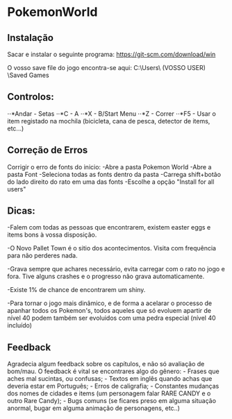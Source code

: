 # PokemonWorld

## Instalação

Sacar e instalar o seguinte programa: https://git-scm.com/download/win

O vosso save file do jogo encontra-se aqui: C:\Users\ (VOSSO USER) \Saved Games



## Controlos:

⋅⋅*Andar - Setas
⋅⋅*C  - A 
⋅⋅*X  - B/Start Menu
⋅⋅*Z  - Correr
⋅⋅*F5 - Usar o item registado na mochila (bicicleta, cana de pesca, detector de items, etc...)



## Correção de Erros

Corrigir o erro de fonts do inicio:
	-Abre a pasta Pokemon World
	-Abre a pasta Font
	-Seleciona todas as fonts dentro da pasta
	-Carrega shift+botão do lado direito do rato em uma das fonts
	-Escolhe a opção "Install for all users"




## Dicas:

-Falem com todas as pessoas que encontrarem, existem easter eggs e 
items bons à vossa disposição.

-O Novo Pallet Town é o sitio dos acontecimentos. Visita com
frequência para não perderes nada.

-Grava sempre que achares necessário, evita carregar com o rato no jogo 
e fora. Tive alguns crashes e o progresso não grava automaticamente.

-Existe 1% de chance de encontrarem um shiny.

-Para tornar o jogo mais dinâmico, e de forma a acelarar o processo de apanhar todos os
Pokemon's, todos aqueles que só evoluem apartir de nível 40 podem também ser evoluidos 
com uma pedra especial (nível 40 incluído)



## Feedback

Agradecia algum feedback sobre os capítulos, e não só avaliação de bom/mau.
O feedback é vital se encontrares algo do gênero:
	- Frases que aches mal sucintas, ou confusas;
	- Textos em inglês quando achas que deveria estar em Português;
	- Erros de caligrafia;
	- Constantes mudanças dos nomes de cidades e items 
		(um personagem falar RARE CANDY e o outro Rare Candy);
	- Bugs comuns (se ficares preso em alguma situação anormal, 
		       bugar em alguma animação de personagens, etc..)
